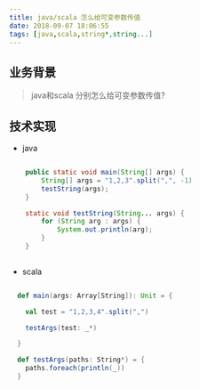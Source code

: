 ```yaml
---
title: java/scala 怎么给可变参数传值
date: 2018-09-07 18:06:55
tags: [java,scala,string*,string...]
---
```



## 业务背景

>java和scala 分别怎么给可变参数传值?

<!--more-->

## 技术实现

+ java

``` java

    public static void main(String[] args) {
		String[] args = "1,2,3".split(",", -1)
		testString(args);
    }

    static void testString(String... args) {
        for (String arg : args) {
            System.out.println(arg);
        }
    }
	
```

+ scala

``` scala

  def main(args: Array[String]): Unit = {

    val test = "1,2,3,4".split(",")

    testArgs(test: _*)

  }

  def testArgs(paths: String*) = {
    paths.foreach(println(_))
  }
  
```
